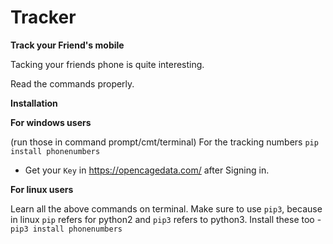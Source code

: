 # Tracker
**Track your Friend's mobile**

Tacking your friends phone is quite interesting.

Read the commands properly. 

**Installation**

**For windows users**

(run those in command prompt/cmt/terminal) For the tracking numbers `pip install phonenumbers`
 - Get your `Key` in https://opencagedata.com/ after Signing in.
 
**For linux users**

Learn all the above commands on terminal. Make sure to use `pip3`, because in linux `pip` refers for python2 and `pip3` refers to python3. Install these too - `pip3 install phonenumbers`
